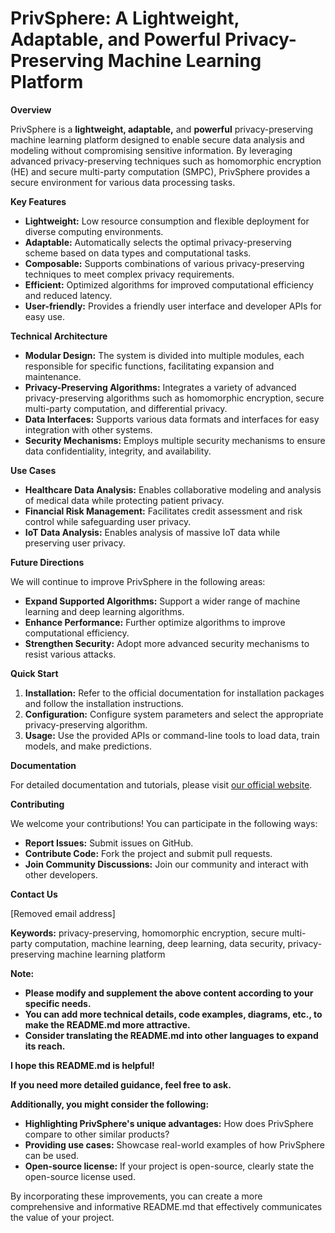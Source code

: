 # PrivSphere: A Lightweight, Adaptable, and Powerful Privacy-Preserving Machine Learning Platform

**Overview**

PrivSphere is a **lightweight, adaptable,** and **powerful** privacy-preserving machine learning platform designed to enable secure data analysis and modeling without compromising sensitive information. By leveraging advanced privacy-preserving techniques such as homomorphic encryption (HE) and secure multi-party computation (SMPC), PrivSphere provides a secure environment for various data processing tasks.

**Key Features**

* **Lightweight:** Low resource consumption and flexible deployment for diverse computing environments.
* **Adaptable:** Automatically selects the optimal privacy-preserving scheme based on data types and computational tasks.
* **Composable:** Supports combinations of various privacy-preserving techniques to meet complex privacy requirements.
* **Efficient:** Optimized algorithms for improved computational efficiency and reduced latency.
* **User-friendly:** Provides a friendly user interface and developer APIs for easy use.

**Technical Architecture**

* **Modular Design:** The system is divided into multiple modules, each responsible for specific functions, facilitating expansion and maintenance.
* **Privacy-Preserving Algorithms:** Integrates a variety of advanced privacy-preserving algorithms such as homomorphic encryption, secure multi-party computation, and differential privacy.
* **Data Interfaces:** Supports various data formats and interfaces for easy integration with other systems.
* **Security Mechanisms:** Employs multiple security mechanisms to ensure data confidentiality, integrity, and availability.

**Use Cases**

* **Healthcare Data Analysis:** Enables collaborative modeling and analysis of medical data while protecting patient privacy.
* **Financial Risk Management:** Facilitates credit assessment and risk control while safeguarding user privacy.
* **IoT Data Analysis:** Enables analysis of massive IoT data while preserving user privacy.

**Future Directions**

We will continue to improve PrivSphere in the following areas:

* **Expand Supported Algorithms:** Support a wider range of machine learning and deep learning algorithms.
* **Enhance Performance:** Further optimize algorithms to improve computational efficiency.
* **Strengthen Security:** Adopt more advanced security mechanisms to resist various attacks.

**Quick Start**

1. **Installation:** Refer to the official documentation for installation packages and follow the installation instructions.
2. **Configuration:** Configure system parameters and select the appropriate privacy-preserving algorithm.
3. **Usage:** Use the provided APIs or command-line tools to load data, train models, and make predictions.

**Documentation**

For detailed documentation and tutorials, please visit [our official website](https://ist.nwu.edu.cn).

**Contributing**

We welcome your contributions! You can participate in the following ways:

* **Report Issues:** Submit issues on GitHub.
* **Contribute Code:** Fork the project and submit pull requests.
* **Join Community Discussions:** Join our community and interact with other developers.

**Contact Us**

[Removed email address]

**Keywords:** privacy-preserving, homomorphic encryption, secure multi-party computation, machine learning, deep learning, data security, privacy-preserving machine learning platform

**Note:**

* **Please modify and supplement the above content according to your specific needs.**
* **You can add more technical details, code examples, diagrams, etc., to make the README.md more attractive.**
* **Consider translating the README.md into other languages to expand its reach.**

**I hope this README.md is helpful!**

**If you need more detailed guidance, feel free to ask.**

**Additionally, you might consider the following:**

* **Highlighting PrivSphere's unique advantages:** How does PrivSphere compare to other similar products?
* **Providing use cases:** Showcase real-world examples of how PrivSphere can be used.
* **Open-source license:** If your project is open-source, clearly state the open-source license used.

By incorporating these improvements, you can create a more comprehensive and informative README.md that effectively communicates the value of your project.